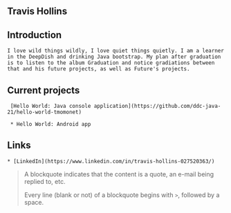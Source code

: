  ## Travis Hollins
    
 ## Introduction
    I love wild things wildly, I love quiet things quietly. I am a learner in the DeepDish and drinking Java bootstrap. My plan after graduation is to listen to the album Graduation and notice gradiations between that and his future projects, as well as Future's projects.

 ## Current projects
     [Hello World: Java console application](https://github.com/ddc-java-21/hello-world-tmomonet)
      
     * Hello World: Android app

 ## Links
    
    * [LinkedIn](https://www.linkedin.com/in/travis-hollins-027520363/)

 > A blockquote indicates that the content is a quote, an e-mail being replied to, etc.
 > 
 > Every line (blank or not) of a blockquote begins with `>`, followed by a space.